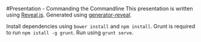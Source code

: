 #Presentation - Commanding the Commandline
This presentation is written using [Reveal.js](http://lab.hakim.se/reveal-js/#/).
Generated using [generator-reveal](https://github.com/slara/generator-reveal).

Install dependencies using `bower install` and `npm install`.
Grunt is required to run `npm istall -g grunt`.
Run using `grunt serve`.
